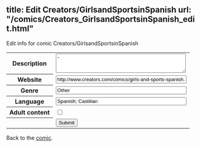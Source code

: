 title: Edit Creators/GirlsandSportsinSpanish
url: "/comics/Creators_GirlsandSportsinSpanish_edit.html"
---
Edit info for comic Creators/GirlsandSportsinSpanish

<form name="comic" action="http://gaepostmail.appspot.com/comic/" method="post">
<table class="comicinfo">
<tr>
<th>Description</th><td><textarea name="description" cols="40" rows="3">-</textarea></td>
</tr>
<tr>
<th>Website</th><td><input type="text" name="url" value="http://www.creators.com/comics/girls-and-sports-spanish.html" size="40"/></td>
</tr>
<tr>
<th>Genre</th><td><input type="text" name="genre" value="Other" size="40"/></td>
</tr>
<tr>
<th>Language</th><td><input type="text" name="language" value="Spanish; Castilian" size="40"/></td>
</tr>
<tr>
<th>Adult content</th><td><input type="checkbox" name="adult" value="adult" /></td>
</tr>
<tr>
<th></th><td>
<input type="hidden" name="comic" value="Creators_GirlsandSportsinSpanish" />
<input type="submit" name="submit" value="Submit" />
</td>
</tr>
</table>
</form>

Back to the [comic](Creators_GirlsandSportsinSpanish.html).
